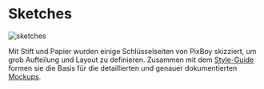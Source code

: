 # Sketches

![sketches](/sketches.jpg)

Mit Stift und Papier wurden einige Schlüsselseiten von PixBoy skizziert, um grob Aufteilung und Layout zu definieren. Zusammen mit dem [Style-Guide](./style-guide.md) formen sie die Basis für die detaillierten und genauer dokumentierten [Mockups](./mockup.md).

